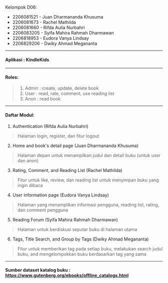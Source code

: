 Kelompok D06:
- 2206081521 - Juan Dharmananda Khusuma
- 2206081673 - Rachel Mathilda
- 2206081660 - Rifda Aulia Nurbahri
- 2206083205 - Syifa Mahira Rahmah Dharmawan
- 2206818953 - Eudora Vanya Lindsay
- 2206829206 - Dwiky Ahmad Megananta

---

#### Aplikasi : KindleKids

---

#### Roles:
> 1. Admin : create, update, delete book
> 2. User : read, rate, comment, use reading list
> 3. Anon : read book

---

#### Daftar Modul:
1. Authentication (Rifda Aulia Nurbahri)
> Halaman login, register, dan fitur logout
2. Home and book's detail page (Juan Dharmananda Khusuma)
> Halaman depan untuk menampilkan judul dan detail buku (untuk user dan anon)
3. Rating, Comment, and Reading List (Rachel Mathilda)
> Fitur untuk like, review, dan reading list untuk menyimpan buku yang ingin dibaca
4. User information page (Eudora Vanya Lindsay)
> Halaman yang menampilkan informasi pengguna, reading list, rating, dan comment pengguna
5. Reading Forum (Syifa Mahira Rahmah Dharmawan)
> Halaman untuk berdiskusi seputar buku di halaman utama
6. Tags, Title Search, and Group by Tags (Dwiky Ahmad Megananta)
> Fitur untuk memberikan tag pada setiap buku, melakukan search judul buku, and mengelompokkan buku berdasarkan tag yang sama


---

#### Sumber dataset katalog buku : https://www.gutenberg.org/ebooks/offline_catalogs.html